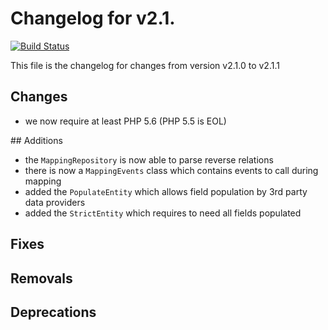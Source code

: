 # Changelog for v2.1.
[![Build Status](https://travis-ci.org/chrisandchris/symfony-rowmapper.svg?branch=target%2Fv2.1.1)](https://travis-ci.org/chrisandchris/symfony-rowmapper)

This file is the changelog for changes from version v2.1.0 to v2.1.1

## Changes
* we now require at least PHP 5.6 (PHP 5.5 is EOL) 

## Additions
* the `MappingRepository` is now able to parse reverse relations
* there is now a `MappingEvents` class which contains events to call during mapping
* added the `PopulateEntity` which allows field population by 3rd party data providers
* added the `StrictEntity` which requires to need all fields populated

## Fixes

## Removals

## Deprecations
